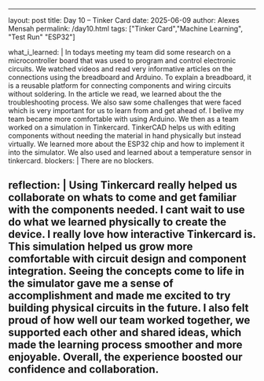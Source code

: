 ---
layout: post
title: Day 10 – Tinker Card
date: 2025-06-09
author: Alexes Mensah
permalink: /day10.html
tags: ["Tinker Card","Machine Learning", "Test Run" "ESP32"]

what_i_learned: |
  In todays meeting my team did some research on a microcontroller board that was used to program and control electronic circuits. We watched videos and read very informative articles on the connections using the breadboard and Arduino. To explain a breadboard, it is a reusable platform for connecting components and wiring circuits without soldering. In the article we read, we learned about the the troubleshooting process. We also saw some challenges that were faced which is very important for us to learn from and get ahead of. I belive my team became more comfortable with using Arduino. We then as a team worked on a simulation in Tinkercard. TinkerCAD helps us with editing components without needing the material in hand physically but instead virtually. We learned more about the ESP32 chip and how to implement it into the simulator. We also used and learned about a temperature sensor in tinkercard. 
blockers: |
 There are no blockers.
  
  
reflection: | 
 Using Tinkercard really helped us collaborate on whats to come and get familiar with the components needed. I cant wait to use do what we learned physically to create the device. I really love how interactive Tinkercard is. This simulation helped us grow more comfortable with circuit design and component integration. Seeing the concepts come to life in the simulator gave me a sense of accomplishment and made me excited to try building physical circuits in the future. I also felt proud of how well our team worked together, we supported each other and shared ideas, which made the learning process smoother and more enjoyable. Overall, the experience boosted our confidence and collaboration. 
 ---
